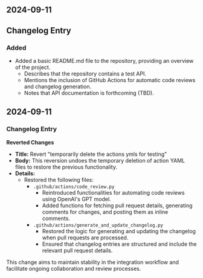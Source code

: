 

## 2024-09-11
## Changelog Entry

### Added
- Added a basic README.md file to the repository, providing an overview of the project.
  - Describes that the repository contains a test API.
  - Mentions the inclusion of GitHub Actions for automatic code reviews and changelog generation.
  - Notes that API documentation is forthcoming (TBD).


## 2024-09-11
### Changelog Entry

**Reverted Changes**

- **Title:** Revert "temporarily delete the actions ymls for testing"
- **Body:** This reversion undoes the temporary deletion of action YAML files to restore the previous functionality.
- **Details:**
  - Restored the following files:
    - `.github/actions/code_review.py`
      - Reintroduced functionalities for automating code reviews using OpenAI's GPT model.
      - Added functions for fetching pull request details, generating comments for changes, and posting them as inline comments.
    - `.github/actions/generate_and_update_changelog.py`
      - Restored the logic for generating and updating the changelog when pull requests are processed.
      - Ensured that changelog entries are structured and include the relevant pull request details. 

This change aims to maintain stability in the integration workflow and facilitate ongoing collaboration and review processes.
